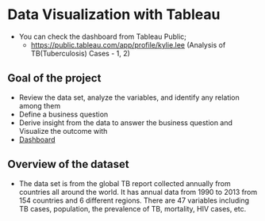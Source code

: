 # Data Visualization with Tableau
- You can check the dashboard from Tableau Public;
  - https://public.tableau.com/app/profile/kylie.lee (Analysis of TB(Tuberculosis) Cases - 1, 2)

## Goal of the project
- Review the data set, analyze the variables, and identify any relation among them
- Define a business question
- Derive insight from the data to answer the business question and Visualize the outcome with
- [Dashboard](https://github.com/kyliewee/Data-Visualization-with-Tableau/blob/main/Dashboard.pdf)

## Overview of the dataset
- The data set is from the global TB report collected annually from countries all around the world. It has annual data from 1990 to 2013 from 154 countries and 6 different regions. There are 47 variables including TB cases, population, the prevalence of TB, mortality, HIV cases, etc.
